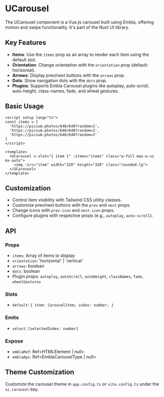# UCarousel

The UCarousel component is a Vue.js carousel built using Embla, offering motion and swipe functionality. It's part of the Nuxt UI library.

## Key Features

- **Items**: Use the `items` prop as an array to render each item using the default slot.
- **Orientation**: Change orientation with the `orientation` prop (default: horizontal).
- **Arrows**: Display prev/next buttons with the `arrows` prop.
- **Dots**: Show navigation dots with the `dots` prop.
- **Plugins**: Supports Embla Carousel plugins like autoplay, auto-scroll, auto-height, class-names, fade, and wheel gestures.

## Basic Usage

```vue
<script setup lang="ts">
const items = [
  'https://picsum.photos/640/640?random=1',
  'https://picsum.photos/640/640?random=2',
  'https://picsum.photos/640/640?random=3'
]
</script>

<template>
  <UCarousel v-slot="{ item }" :items="items" class="w-full max-w-xs mx-auto">
    <img :src="item" width="320" height="320" class="rounded-lg">
  </UCarousel>
</template>
```

## Customization

- Control item visibility with Tailwind CSS utility classes.
- Customize prev/next buttons with the `prev` and `next` props.
- Change icons with `prev-icon` and `next-icon` props.
- Configure plugins with respective props (e.g., `autoplay`, `auto-scroll`).

## API

### Props

- `items`: Array of items to display
- `orientation`: 'horizontal' | 'vertical'
- `arrows`: boolean
- `dots`: boolean
- Plugin props: `autoplay`, `autoScroll`, `autoHeight`, `classNames`, `fade`, `wheelGestures`

### Slots

- `default`: `{ item: CarouselItem; index: number; }`

### Emits

- `select`: `[selectedIndex: number]`

### Expose

- `emblaRef`: Ref<HTMLElement | null>
- `emblaApi`: Ref<EmblaCarouselType | null>

## Theme Customization

Customize the carousel theme in `app.config.ts` or `vite.config.ts` under the `ui.carousel` key.
